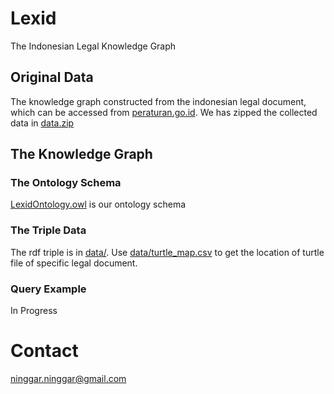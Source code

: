 Lexid
==============
The Indonesian Legal Knowledge Graph

## Original Data
The knowledge graph constructed from the indonesian legal document, which can be accessed from [peraturan.go.id](https://peraturan.go.id/). We has zipped the collected data in [data.zip](https://drive.google.com/file/d/1PCMzJu5i2fR-KwlCzSAsz41hv3VsqB6N/view?usp=sharing)

## The Knowledge Graph

### The Ontology Schema
[LexidOntology.owl](https://github.com/ninggar17/Lexid/blob/first/LexidOntology.owl) is our ontology schema

### The Triple Data
The rdf triple is in [data/](https://github.com/ninggar17/Lexid/tree/master/data). Use [data/turtle_map.csv](https://github.com/ninggar17/Lexid/blob/master/data/turtle_map.csv) to get the location of turtle file of specific legal document.

### Query Example
In Progress

Contact
==============
ninggar.ninggar@gmail.com
